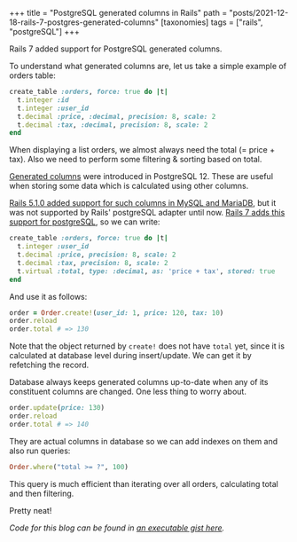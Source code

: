 +++
title = "PostgreSQL generated columns in Rails"
path = "posts/2021-12-18-rails-7-postgres-generated-columns"
[taxonomies]
tags = ["rails", "postgreSQL"]
+++

Rails 7 added support for PostgreSQL generated columns.

<!-- more -->

To understand what generated columns are, let us take a simple example of orders table:

```ruby
create_table :orders, force: true do |t|
  t.integer :id
  t.integer :user_id
  t.decimal :price, :decimal, precision: 8, scale: 2
  t.decimal :tax, :decimal, precision: 8, scale: 2
end
```

When displaying a list orders, we almost always need the total (= price + tax). Also we need to perform some filtering & sorting based on total.

[Generated columns][1] were introduced in PostgreSQL 12. These are useful when storing some data which is calculated using other columns.

[Rails 5.1.0 added support for such columns in MySQL and MariaDB][2], but it was not supported by Rails' postgreSQL adapter until now. [Rails 7 adds this support for postgreSQL][3], so we can write:

```ruby
create_table :orders, force: true do |t|
  t.integer :user_id
  t.decimal :price, precision: 8, scale: 2
  t.decimal :tax, precision: 8, scale: 2
  t.virtual :total, type: :decimal, as: 'price + tax', stored: true
end
```

And use it as follows:

```ruby
order = Order.create!(user_id: 1, price: 120, tax: 10)
order.reload
order.total # => 130
```

Note that the object returned by `create!` does not have `total` yet, since it is calculated at database level during insert/update.
We can get it by refetching the record.

Database always keeps generated columns up-to-date when any of its constituent columns are changed.
One less thing to worry about.

```ruby
order.update(price: 130)
order.reload
order.total # => 140
```

They are actual columns in database so we can add indexes on them and also run queries:

```ruby
Order.where("total >= ?", 100)
```

This query is much efficient than iterating over all orders, calculating total and then filtering.

Pretty neat!


_Code for this blog can be found in [an executable gist here][4]._


[1]: https://www.postgresql.org/docs/12/ddl-generated-columns.html
[2]: https://github.com/rails/rails/commit/65bf1c60053e727835e06392d27a2fb49665484c
[3]: https://github.com/rails/rails/pull/41856
[4]: https://gist.github.com/tejasbubane/88e504513a4d42afacde86f3194fc040
